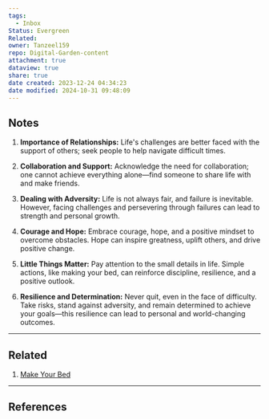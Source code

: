 ```yaml
---
tags:
  - Inbox
Status: Evergreen
Related: 
owner: Tanzeel159
repo: Digital-Garden-content
attachment: true
dataview: true
share: true
date created: 2023-12-24 04:34:23
date modified: 2024-10-31 09:48:09
---
```

## Notes

1)  **Importance of Relationships:** Life's challenges are better faced with the support of others; seek people to help navigate difficult times.
    
2)  **Collaboration and Support:** Acknowledge the need for collaboration; one cannot achieve everything alone—find someone to share life with and make friends.
    
3) **Dealing with Adversity:** Life is not always fair, and failure is inevitable. However, facing challenges and persevering through failures can lead to strength and personal growth.
    
4)  **Courage and Hope:** Embrace courage, hope, and a positive mindset to overcome obstacles. Hope can inspire greatness, uplift others, and drive positive change.
    
5)  **Little Things Matter:** Pay attention to the small details in life. Simple actions, like making your bed, can reinforce discipline, resilience, and a positive outlook.
    
6) **Resilience and Determination:** Never quit, even in the face of difficulty. Take risks, stand against adversity, and remain determined to achieve your goals—this resilience can lead to personal and world-changing outcomes.
















---
## Related

1) [Make Your Bed](Readwise/Books/Make%20Your%20Bed.md)



---
## References